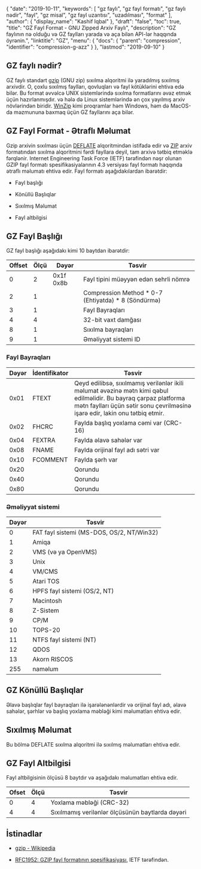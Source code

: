 {
  "date": "2019-10-11",
  "keywords": [
"gz faylı",
"gz fayl formatı",
"gz faylı nədir",
"fayl",
"gz misal",
"gz fayl uzantısı",
"uzadılması",
"format"
],
  "author": {
    "display_name": "Kashif Iqbal"
},
  "draft": "false",
  "toc": true,
  "title": "GZ Fayl Format - GNU Zipped Arxiv Faylı",
  "description": "GZ faylının nə olduğu və GZ faylları yarada və aça bilən API-lər haqqında öyrənin.",
  "linktitle": "GZ",
  "menu": {
    "docs": {
      "parent": "compression",
      "identifier": "compression-g-azz"
}
},
  "lastmod": "2019-09-10"
}

## GZ faylı nədir?

GZ faylı standart [gzip](https://en.wikipedia.org/wiki/Gzip) (GNU zip) sıxılma alqoritmi ilə yaradılmış sıxılmış arxivdir. O, çoxlu sıxılmış faylları, qovluqları və fayl kötüklərini ehtiva edə bilər. Bu format əvvəlcə UNIX sistemlərində sıxılma formatlarını əvəz etmək üçün hazırlanmışdır. və hələ də Linux sistemlərində ən çox yayılmış arxiv növlərindən biridir. [WinZip](https://www.winzip.com/en/) kimi proqramlar həm Windows, həm də MacOS-da məzmununa baxmaq üçün GZ fayllarını aça bilər.

## GZ Fayl Format - Ətraflı Məlumat

Gzip arxivin sıxılması üçün [DEFLATE](https://en.wikipedia.org/wiki/DEFLATE) alqoritmindən istifadə edir və [ZIP](/compression/zip/) arxiv formatından sıxılma alqoritmini fərdi fayllara deyil, tam arxivə tətbiq etməklə fərqlənir. Internet Engineering Task Force (IETF) tərəfindən nəşr olunan GZIP fayl formatı spesifikasiyalarının 4.3 versiyası fayl formatı haqqında ətraflı məlumatı ehtiva edir. Fayl formatı aşağıdakılardan ibarətdir:

* Fayl başlığı

* Könüllü Başlıqlar

* Sıxılmış Məlumat

* Fayl altbilgisi


## GZ Fayl Başlığı ##

GZ fayl başlığı aşağıdakı kimi 10 baytdan ibarətdir:

|Offset|Ölçü|Dəyər|Təsvir
---|---|---|---|
|0|2|0x1f 0x8b|Fayl tipini müəyyən edən sehrli nömrə
|2|1| |Compression Method * 0-7 (Ehtiyatda) * 8 (Söndürmə)
|3|1| |Fayl Bayraqları
|4|4| |32-bit vaxt damğası
|8|1| |Sıxılma bayraqları
|9|1| |Əməliyyat sistemi ID

### Fayl Bayraqları ###

|Dəyər|İdentifikator|Təsvir
---|---|---|
|0x01|FTEXT|Qeyd edilibsə, sıxılmamış verilənlər ikili məlumat əvəzinə mətn kimi qəbul edilməlidir. Bu bayraq çarpaz platforma mətn faylları üçün sətir sonu çevrilməsinə işarə edir, lakin onu tətbiq etmir.
|0x02|FHCRC|Faylda başlıq yoxlama cəmi var (CRC-16)
|0x04|FEXTRA|Faylda əlavə sahələr var
|0x08|FNAME|Faylda orijinal fayl adı sətri var
|0x10|FCOMMENT|Faylda şərh var
|0x20| |Qorundu
|0x40| |Qorundu
|0x80| |Qorundu

### Əməliyyat sistemi ###

|Dəyər|Təsvir
---|---|
|0|FAT fayl sistemi (MS-DOS, OS/2, NT/Win32)
|1|Amiqa
|2|VMS (və ya OpenVMS)
|3|Unix
|4|VM/CMS
|5|Atari TOS
|6|HPFS fayl sistemi (OS/2, NT)
|7|Macintosh
|8|Z-Sistem
|9|CP/M
|10|TOPS-20
|11|NTFS fayl sistemi (NT)
|12|QDOS
|13|Akorn RISCOS
|255|naməlum

## GZ Könüllü Başlıqlar ##

Əlavə başlıqlar fayl bayraqları ilə işarələnənlərdir və orijinal fayl adı, əlavə sahələr, şərhlər və başlıq yoxlama məbləği kimi məlumatları ehtiva edir.

## Sıxılmış Məlumat ##

Bu bölmə DEFLATE sıxılma alqoritmi ilə sıxılmış məlumatları ehtiva edir.

## GZ Fayl Altbilgisi ##

Fayl altbilgisinin ölçüsü 8 baytdır və aşağıdakı məlumatları ehtiva edir.

|Ofset|Ölçü|Təsvir
---|---|---|
|0|4|Yoxlama məbləği (CRC-32)
|4|4|Sıxılmamış verilənlər ölçüsünün baytlarda dəyəri

## İstinadlar ##

* [gzip - Wikipedia](https://en.wikipedia.org/wiki/Gzip)

* [RFC1952: GZIP fayl formatının spesifikasiyası](https://datatracker.ietf.org/doc/html/rfc1952), IETF tərəfindən.


